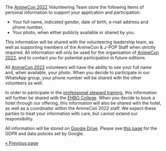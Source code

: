 The [AnimeCon 2022](https://animecon.nl) Volunteering Team store the following items of personal
information to support your application and participation:

  * Your full name, indicated gender, date of birth, e-mail address and phone number,
  * Your photo, when either publicly available or shared by you.

This information will be shared with the volunteering leadership team, as well as supporting members
of the AnimeCon & J-POP Staff when strictly required. All information will only be used for the
organisation of [AnimeCon 2022](https://animecon.nl), and to contact you for potential participation
in future editions.

All [AnimeCon 2022](https://animecon.nl) volunteers will have the ability to see your full name and,
when available, your photo. When you decide to participate in our WhatsApp group, your phone number
will be shared with the other volunteers as well.

In order to participate in the [professional steward training](training.html), this information will
further be shared with the [EHBO College](https://ehbocollege.nl/). When you decide to book a hotel
through our offering, this information will also be shared with the hotel, as well as a coordinator
within the AnimeCon 2022 staff. We expect these parties to treat your information with care, but
cannot extend our responsibility.

All information will be stored on [Google Drive](https://www.google.com/drive/). Please see
[this page](https://privacy.google.com/businesses/compliance/#!?modal_active=none) for the GDPR and
data policies set by Google.

[« Previous page](/registration/2022-regular/)
